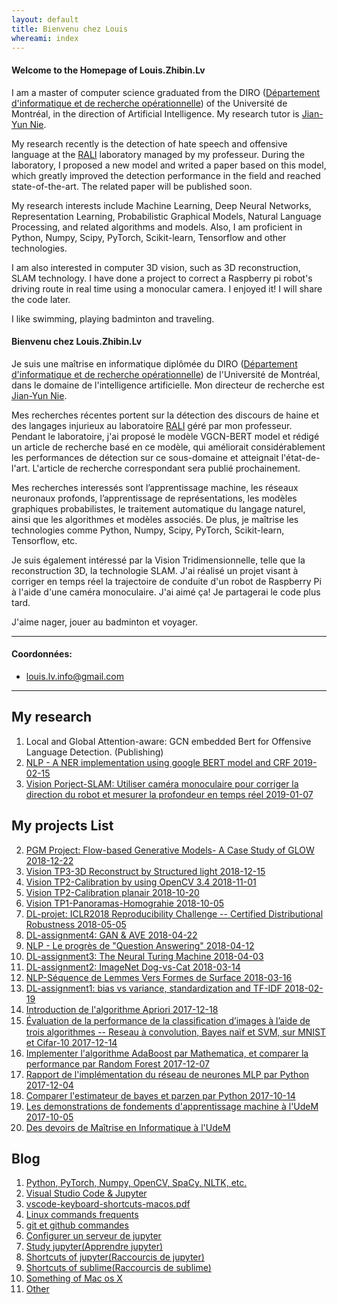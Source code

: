```yaml
---
layout: default
title: Bienvenu chez Louis
whereami: index
---
```


#### Welcome to the Homepage of Louis.Zhibin.Lv

I am a master of computer science graduated from the DIRO ([Département d'informatique et de recherche opérationnelle](https://diro.umontreal.ca/accueil/)) of the Université de Montréal, in the direction of Artificial Intelligence. My research tutor is [Jian-Yun Nie](http://rali.iro.umontreal.ca/nie/jian-yun-nie-en/). 

My research recently is the detection of hate speech and offensive language at the [RALI](http://rali.iro.umontreal.ca/rali/?q=en) laboratory managed by my professeur. During the laboratory, I proposed a new model and writed a paper based on this model, which greatly improved the detection performance in the field and reached state-of-the-art. The related paper will be published soon.

My research interests include Machine Learning, Deep Neural Networks, Representation Learning, Probabilistic Graphical Models, Natural Language Processing, and related algorithms and models. Also, I am proficient in Python, Numpy, Scipy, PyTorch, Scikit-learn, Tensorflow and other technologies.

I am also interested in computer 3D vision, such as 3D reconstruction, SLAM technology. I have done a project to correct a Raspberry pi robot's driving route in real time using a monocular camera. I enjoyed it! I will share the code later.

I like swimming, playing badminton and traveling.

#### Bienvenu chez Louis.Zhibin.Lv

Je suis une maîtrise en informatique diplômée du DIRO ([Département d'informatique et de recherche opérationnelle](https://diro.umontreal.ca/accueil/)) de l'Université de Montréal, dans le domaine de l'intelligence artificielle. Mon directeur de recherche est [Jian-Yun Nie](http://rali.iro.umontreal.ca/nie/jian-yun-nie/).

Mes recherches récentes portent sur la détection des discours de haine et des langages injurieux au laboratoire [RALI](http://rali.iro.umontreal.ca/rali/fr) géré par mon professeur. Pendant le laboratoire, j'ai proposé le modèle VGCN-BERT model et rédigé un article de recherche basé en ce modèle, qui améliorait considérablement les performances de détection sur ce sous-domaine et atteignait l'état-de-l'art. L'article de recherche correspondant sera publié prochainement.

Mes recherches interessés sont l’apprentissage machine, les réseaux neuronaux profonds, l’apprentissage de représentations, les modèles graphiques probabilistes, le traitement automatique du langage naturel, ainsi que les algorithmes et modèles associés. De plus, je maîtrise les technologies comme Python, Numpy, Scipy, PyTorch, Scikit-learn, Tensorflow, etc.

Je suis également intéressé par la Vision Tridimensionnelle, telle que la reconstruction 3D, la technologie SLAM. J'ai réalisé un projet visant à corriger en temps réel la trajectoire de conduite d'un robot de Raspberry Pi à l'aide d'une caméra monoculaire. J'ai aimé ça! Je partagerai le code plus tard.

J'aime nager, jouer au badminton et voyager.


---

#### Coordonnées:

* <i class="fa fa-envelope"></i> [louis.lv.info@gmail.com](mailto:louis.lv.info@gmail.com)


---

## My research

1. Local and Global Attention-aware: GCN embedded Bert for Offensive Language Detection. (Publishing)
2. [NLP - A NER implementation using google BERT model and CRF 2019-02-15](https://github.com/Louis-udm/NER_BERT_CRF)
3. [Vision Porject-SLAM: Utiliser caméra monoculaire pour corriger la direction du robot et mesurer la profondeur en temps réel 2019-01-07](https://github.com/Louis-udm/Devoirs-Maitrise-UdeM/blob/master/Projet%20de%20IFT6145-SLAM/IFT6145-projet-report-ZhibinLu.pdf)


## My projects List

2. [PGM Project: Flow-based Generative Models- A Case Study of GLOW 2018-12-22](https://github.com/Louis-udm/Devoirs-Maitrise-UdeM/blob/master/Project-PGM-Flow-based%20Generative%20Models-%20A%20Case%20Study%20of%20GLOW/IFT6269_project_report-group9.pdf)
2. [Vision TP3-3D Reconstruct by Structured light 2018-12-15](https://github.com/Louis-udm/Devoirs-Maitrise-UdeM/blob/master/Devoirs%20de%20IFT6145-Vision%20tridimensionnelle/TP3-Structured-light-3D-Reconstruct-ZhibinLu.pdf)
2. [Vision TP2-Calibration by using OpenCV 3.4 2018-11-01](https://github.com/Louis-udm/Devoirs-Maitrise-UdeM/blob/master/Devoirs%20de%20IFT6145-Vision%20tridimensionnelle/TP2-partie6-OpenCV.ipynb)
2. [Vision TP2-Calibration planair 2018-10-20](https://github.com/Louis-udm/Devoirs-Maitrise-UdeM/blob/master/Devoirs%20de%20IFT6145-Vision%20tridimensionnelle/TP2-partie7-calibration.pdf)
3. [Vision TP1-Panoramas-Homograhie 2018-10-05](https://github.com/Louis-udm/Devoirs-Maitrise-UdeM/blob/master/Devoirs%20de%20IFT6145-Vision%20tridimensionnelle/TP1_partie4-panoramas.pdf)
4. [DL-projet: ICLR2018 Reproducibility Challenge -- Certified Distributional Robustness 2018-05-05](https://github.com/Louis-udm/Devoirs-Maitrise-UdeM/tree/master/project-ICLR2018%20Reproducibility%20Challenge(certified-distributional-robustness)/)
4. [DL-assignment4: GAN & AVE 2018-04-22](https://github.com/Louis-udm/Devoirs-Maitrise-UdeM/tree/master/Assignments%20of%20IFT6135-Representation%20Learning(A%20Deep%20Learning%20Course)/assignment4-GAN%26VAE)
4. [NLP - Le progrès de "Question Answering" 2018-04-12](https://github.com/Louis-udm/Devoirs-Maitrise-UdeM/tree/master/Devoirs%20de%20IFT6285-Traitements%20automatique%20des%20langues%20naturelles/TP2-Le%20Progrès%20de%20QA)
4. [DL-assignment3: The Neural Turing Machine 2018-04-03](https://github.com/Louis-udm/Devoirs-Maitrise-UdeM/tree/master/Assignments%20of%20IFT6135-Representation%20Learning(A%20Deep%20Learning%20Course)/assignment3-NTM)
4. [DL-assignment2: ImageNet Dog-vs-Cat 2018-03-14](https://github.com/Louis-udm/Devoirs-Maitrise-UdeM/tree/master/Assignments%20of%20IFT6135-Representation%20Learning(A%20Deep%20Learning%20Course)/assignment2-ImageNet-Dog-vs-Cat)
4. [NLP-Séquence de Lemmes Vers Formes de Surface 2018-03-16](https://github.com/Louis-udm/Devoirs-Maitrise-UdeM/tree/master/Devoirs%20de%20IFT6285-Traitements%20automatique%20des%20langues%20naturelles/TP1-Séquence%20de%20Lemmes%20Vers%20Formes%20de%20Surface)
4. [DL-assignment1: bias vs variance, standardization and TF-IDF 2018-02-19](https://github.com/Louis-udm/Devoirs-Maitrise-UdeM/tree/master/Assignments%20of%20IFT6135-Representation%20Learning(A%20Deep%20Learning%20Course)/assignment1-bias-vs-variance-and-standardization-and-tf-idf)
4. [Introduction de l'algorithme Apriori 2017-12-18](https://github.com/Louis-udm/Devoirs-Maitrise-UdeM/tree/master/Projet%20de%20IFT6141-Reconnaissance%20des%20formes)
4. [Évaluation de la performance de la classiﬁcation d’images à l’aide de trois algorithmes -- Reseau à convolution, Bayes naïf et SVM, sur MNIST et Cifar-10 2017-12-14](https://github.com/Louis-udm/Devoirs-Maitrise-UdeM/tree/master/Projet%20de%20IFT6390-Fondements%20de%20l'apprentissage%20machine)
4. [Implementer l'algorithme AdaBoost par Mathematica, et comparer la performance par Random Forest 2017-12-07](https://github.com/Louis-udm/Devoirs-Maitrise-UdeM/tree/master/Algorithmes/AdaBoost)
4. [Rapport de l'implémentation du réseau de neurones MLP par Python 2017-12-04](https://github.com/Louis-udm/Devoirs-Maitrise-UdeM/blob/master/Devoirs%20de%20IFT6390-Fondements%20de%20l'apprentissage%20machine/Devoir2/Rapport%2Bde%2BIFT6390%2BDevoirs%2B3.pdf)
4. [Comparer l'estimateur de bayes et parzen par Python 2017-10-14](https://github.com/Louis-udm/Devoirs-Maitrise-UdeM/blob/master/Devoirs%20de%20IFT6390-Fondements%20de%20l'apprentissage%20machine/Devoir1/IFT6390%20Devoirs%201%20-%20TP2%20-%20ZhibinLu%20and%20XiaochengLiu.ipynb) 
4. [Les demonstrations de fondements d'apprentissage machine à l'UdeM 2017-10-05](https://github.com/Louis-udm/ift-labo)
1. [Des devoirs de Maîtrise en Informatique à l'UdeM](https://github.com/Louis-udm/Devoirs-Maitrise-UdeM)

## Blog
1. [Python, PyTorch, Numpy, OpenCV, SpaCy, NLTK, etc.](https://github.com/Louis-udm/Blog/blob/master/python_etc_tips.md)
1. [Visual Studio Code & Jupyter](https://github.com/Louis-udm/Blog/blob/master/vscode%2Bjupyter.md)
2. [vscode-keyboard-shortcuts-macos.pdf](https://github.com/Louis-udm/Blog/blob/master/vscode-keyboard-shortcuts-macos.pdf)
4. [Linux commands frequents](https://github.com/Louis-udm/Blog/blob/master/Linux_command.md)
1. [git et github commandes](https://github.com/Louis-udm/Blog/blob/master/git-and-github-readme.md)
4. [Configurer un serveur de jupyter](https://github.com/Louis-udm/Blog/blob/master/jupyter-configur_serveur.md)
4. [Study jupyter(Apprendre jupyter)](https://github.com/Louis-udm/Blog/blob/master/jupyter-helloworld.ipynb)
4. [Shortcuts of jupyter(Raccourcis de jupyter)](https://github.com/Louis-udm/Blog/blob/master/jupyter-shortcutkeys.md)
4. [Shortcuts of sublime(Raccourcis de sublime)](https://github.com/Louis-udm/Blog/blob/master/sublime-readme.md)
5. [Something of Mac os X](https://github.com/Louis-udm/Blog/blob/master/mac_os_学习.md)
4. [Other](https://github.com/Louis-udm/Blog/blob/master/others.md)

